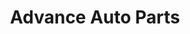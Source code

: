 ---
title: "Advance Auto Parts"
url: /miami/advance-auto-parts-southwest-117th-avenue/
shop: Autoteile
---